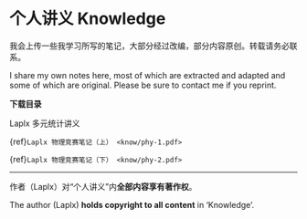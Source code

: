 # 个人讲义 Knowledge

我会上传一些我学习所写的笔记，大部分经过改编，部分内容原创。转载请务必联系。

I share my own notes here, most of which are extracted and adapted and some of which are original. Please be sure to contact me if you reprint.

**下载目录**

Laplx 多元统计讲义

{ref}`Laplx 物理竞赛笔记（上） <know/phy-1.pdf>`

{ref}`Laplx 物理竞赛笔记（下） <know/phy-2.pdf>`

---

作者（Laplx）对“个人讲义”内**全部内容享有著作权**。

The author (Laplx) **holds copyright to all content** in ‘Knowledge’. 
